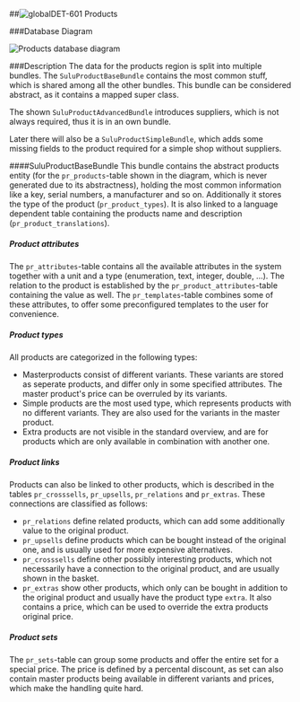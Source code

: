 ##![global](https://raw.github.com/massiveart/sulu-docs/master/system-requirements/images/global.png)DET-601 Products

###Database Diagram

![Products database diagram](https://raw.github.com/massiveart/sulu-docs/master/detail-specification/images/db/products.png)

###Description
The data for the products region is split into multiple bundles. The `SuluProductBaseBundle` contains the most common stuff, which is shared among all the other bundles. This bundle can be considered abstract, as it contains a mapped super class.

The shown `SuluProductAdvancedBundle` introduces suppliers, which is not always required, thus it is in an own bundle.

Later there will also be a `SuluProductSimpleBundle`, which adds some missing fields to the product required for a simple shop without suppliers.

####SuluProductBaseBundle
This bundle contains the abstract products entity (for the `pr_products`-table shown in the diagram, which is never generated due to its abstractness), holding the most common information like a key, serial numbers, a manufacturer and so on. Additionally it stores the type of the product (`pr_product_types`). It is also linked to a language dependent table containing the products name and description (`pr_product_translations`).

##### Product attributes
The `pr_attributes`-table contains all the available attributes in the system together with a unit and a type (enumeration, text, integer, double, ...). The relation to the product is established by the `pr_product_attributes`-table containing the value as well. The `pr_templates`-table combines some of these attributes, to offer some preconfigured templates to the user for convenience.

##### Product types
All products are categorized in the following types:
* Masterproducts consist of different variants. These variants are stored as seperate products, and differ only in some specified attributes. The master product's price can be overruled by its variants.
* Simple products are the most used type, which represents products with no different variants. They are also used for the variants in the master product.
* Extra products are not visible in the standard overview, and are for products which are only available in combination with another one.

##### Product links
Products can also be linked to other products, which is described in the tables `pr_crosssells`, `pr_upsells`, `pr_relations` and `pr_extras`. These connections are classified as follows:
* `pr_relations` define related products, which can add some additionally value to the original product.
* `pr_upsells` define products which can be bought instead of the original one, and is usually used for more expensive alternatives.
* `pr_crosssells` define other possibly interesting products, which not necessarily have a connection to the original product, and are usually shown in the basket.
* `pr_extras` show other products, which only can be bought in addition to the original product and usually have the product type `extra`. It also contains a price, which can be used to override the extra products original price.

##### Product sets
The `pr_sets`-table can group some products and offer the entire set for a special price. The price is defined by a percental discount, as set can also contain master products being available in different variants and prices, which make the handling quite hard.
